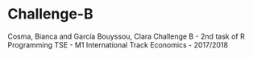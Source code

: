 # Challenge-B
Cosma, Bianca and García Bouyssou, Clara
Challenge B - 2nd task of R Programming 
TSE - M1 International Track Economics - 2017/2018
